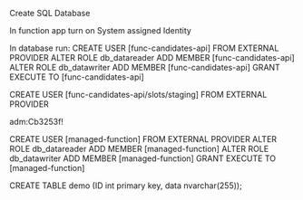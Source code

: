 
Create SQL Database

In function app turn on System assigned Identity

In database run:
CREATE USER [func-candidates-api] FROM EXTERNAL PROVIDER
ALTER ROLE db_datareader ADD MEMBER [func-candidates-api]
ALTER ROLE db_datawriter ADD MEMBER [func-candidates-api]
GRANT EXECUTE TO [func-candidates-api]

CREATE USER [func-candidates-api/slots/staging] FROM EXTERNAL PROVIDER

adm:Cb3253f!


CREATE USER [managed-function] FROM EXTERNAL PROVIDER
ALTER ROLE db_datareader ADD MEMBER [managed-function]
ALTER ROLE db_datawriter ADD MEMBER [managed-function]
GRANT EXECUTE TO [managed-function]

CREATE TABLE demo (ID int primary key, data nvarchar(255));